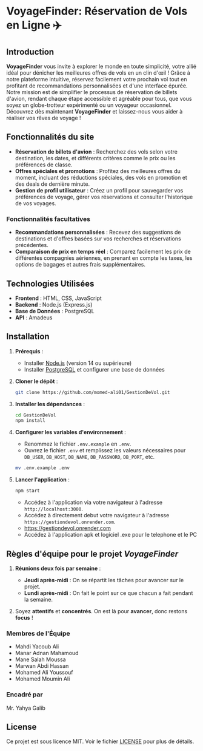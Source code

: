 # VoyageFinder: Réservation de Vols en Ligne ✈️

## Introduction

**VoyageFinder** vous invite à explorer le monde en toute simplicité, votre allié idéal pour dénicher les meilleures offres de vols en un clin d'œil ! Grâce à notre plateforme intuitive, réservez facilement votre prochain vol tout en profitant de recommandations personnalisées et d'une interface épurée. Notre mission est de simplifier le processus de réservation de billets d'avion, rendant chaque étape accessible et agréable pour tous, que vous soyez un globe-trotteur expérimenté ou un voyageur occasionnel. Découvrez dès maintenant **VoyageFinder** et laissez-nous vous aider à réaliser vos rêves de voyage !

## Fonctionnalités du site

- **Réservation de billets d'avion** : Recherchez des vols selon votre destination, les dates, et différents critères comme le prix ou les préférences de classe.
- **Offres spéciales et promotions** : Profitez des meilleures offres du moment, incluant des réductions spéciales, des vols en promotion et des deals de dernière minute.
- **Gestion de profil utilisateur** : Créez un profil pour sauvegarder vos préférences de voyage, gérer vos réservations et consulter l'historique de vos voyages.

### Fonctionnalités facultatives

- **Recommandations personnalisées** : Recevez des suggestions de destinations et d'offres basées sur vos recherches et réservations précédentes.
- **Comparaison de prix en temps réel** : Comparez facilement les prix de différentes compagnies aériennes, en prenant en compte les taxes, les options de bagages et autres frais supplémentaires.

## Technologies Utilisées

- **Frontend** : HTML, CSS, JavaScript
- **Backend** : Node.js (Express.js)
- **Base de Données** : PostgreSQL
- **API** : Amadeus

## Installation

1. **Prérequis** :
    - Installer [Node.js](https://nodejs.org/) (version 14 ou supérieure)
    - Installer [PostgreSQL](https://www.postgresql.org/) et configurer une base de données
    
2. **Cloner le dépôt** :
    ```sh
    git clone https://github.com/momed-ali01/GestionDeVol.git
    ```
3. **Installer les dépendances** :
    ```sh
    cd GestionDeVol
    npm install
    ```
4. **Configurer les variables d'environnement** :
    - Renommez le fichier `.env.example` en `.env`.
    - Ouvrez le fichier `.env` et remplissez les valeurs nécessaires pour `DB_USER`, `DB_HOST`, `DB_NAME`, `DB_PASSWORD`, `DB_PORT`, etc.
    ```sh
    mv .env.example .env
    ```
5. **Lancer l'application** :
    ```sh
    npm start
    ```
    - Accédez à l'application via votre navigateur à l'adresse `http://localhost:3000`.
    - Accédez à directement debut votre navigateur à l'adresse `https://gestiondevol.onrender.com`.
    - https://gestiondevol.onrender.com
    - Accédez à l'application  apk et logiciel .exe pour le telephone et le PC

## Règles d'équipe pour le projet *VoyageFinder*

1. **Réunions deux fois par semaine** :  
   - **Jeudi après-midi** : On se répartit les tâches pour avancer sur le projet.  
   - **Lundi après-midi** : On fait le point sur ce que chacun a fait pendant la semaine.

2. Soyez **attentifs** et **concentrés**. On est là pour **avancer**, donc restons **focus** !

### Membres de l'Équipe

- Mahdi Yacoub Ali
- Manar Adnan Mahamoud
- Mane Salah Moussa
- Marwan Abdi Hassan
- Mohamed Ali Youssouf
- Mohamed Moumin Ali

### Encadré par

Mr. Yahya Galib

## License

Ce projet est sous licence MIT. Voir le fichier [LICENSE](LICENSE) pour plus de détails.
